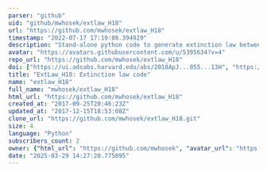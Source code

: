 ```yaml
---
parser: "github"
uid: "github/mwhosek/extlaw_H18"
url: "https://github.com/mwhosek/extlaw_H18"
timestamp: "2022-07-17 17:19:08.394929"
description: "Stand-alone python code to generate extinction law between 0.8 -- 2.2 microns, from Hosek+18"
avatar: "https://avatars.githubusercontent.com/u/5395634?v=4"
repo_url: "https://github.com/mwhosek/extlaw_H18"
doi: ["https://ui.adsabs.harvard.edu/abs/2018ApJ...855...13H", "https://ui.adsabs.harvard.edu/abs/2018ascl.soft03011H/abstract"]
title: "ExtLaw_H18: Extinction law code"
name: "extlaw_H18"
full_name: "mwhosek/extlaw_H18"
html_url: "https://github.com/mwhosek/extlaw_H18"
created_at: "2017-09-25T20:46:23Z"
updated_at: "2017-12-15T18:53:08Z"
clone_url: "https://github.com/mwhosek/extlaw_H18.git"
size: 4
language: "Python"
subscribers_count: 2
owner: {"html_url": "https://github.com/mwhosek", "avatar_url": "https://avatars.githubusercontent.com/u/5395634?v=4", "login": "mwhosek", "type": "User"}
date: "2025-03-29 14:27:20.775895"
---
```

